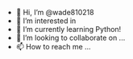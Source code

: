 - 👋 Hi, I’m @wade810218
- 👀 I’m interested in 
- 🌱 I’m currently learning Python!
- 💞️ I’m looking to collaborate on ...
- 📫 How to reach me ...

<!---
wade810218/wade810218 is a ✨ special ✨ repository because its `README.md` (this file) appears on your GitHub profile.
You can click the Preview link to take a look at your changes.
--->
